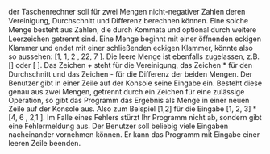 der Taschenrechner soll für zwei Mengen nicht-negativer Zahlen deren Vereinigung, Durchschnitt und Diﬀerenz berechnen können. Eine solche Menge besteht aus Zahlen, die durch Kommata und optional durch weitere Leerzeichen getrennt sind. Eine Menge beginnt mit einer öﬀnenden eckigen Klammer und endet mit einer schließenden eckigen Klammer, könnte also so aussehen: [1, 1, 2 , 22, 7 ]. Die leere Menge ist ebenfalls zugelassen, z.B. [] oder [ ]. Das Zeichen + steht für die Vereinigung, das Zeichen * für den Durchschnitt und das Zeichen - für die Diﬀerenz der beiden Mengen. Der Benutzer gibt in einer Zeile auf der Konsole seine Eingabe ein. Besteht diese genau aus zwei Mengen, getrennt durch ein Zeichen für eine zulässige Operation, so gibt das Programm das Ergebnis als Menge in einer neuen Zeile auf der Konsole aus. Also
zum Beispiel [1,2] für die Eingabe [1, 2, 3] * [4, 6 , 2,1 ]. Im Falle eines Fehlers stürzt Ihr Programm nicht ab, sondern gibt eine Fehlermeldung aus. Der Benutzer soll beliebig viele Eingaben nacheinander vornehmen können. Er kann das Programm mit Eingabe einer leeren Zeile beenden.
